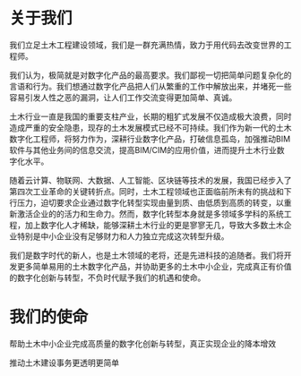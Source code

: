 # 关于我们
我们立足土木工程建设领域，我们是一群充满热情，致力于用代码去改变世界的工程师。

我们认为，极简就是对数字化产品的最高要求。我们鄙视一切把简单问题复杂化的言语和行为。我们想通过数字化产品把人们从繁重的工作中解放出来，并堵死一些容易引发人性之恶的漏洞，让人们工作交流变得更加简单、真诚。

土木行业一直是我国的重要支柱产业，长期的粗犷式发展不仅造成极大浪费，同时造成严重的安全隐患，现存的土木发展模式已经不可持续。我们作为新一代的土木数字化工程师，将努力作为，深耕行业数字化产品，打破信息孤岛，加强推动BIM软件与其他业务间的信息交流，提高BIM/CIM的应用价值，进而提升土木行业数字化水平。

随着云计算、物联网、大数据、人工智能、区块链等技术的发展，我国已经步入了第四次工业革命的关键转折点。同时，土木工程领域也正面临前所未有的挑战和下行压力，迫切要求企业通过数字化转型实现由量到质、由低质到高质的转变，以重新激活企业的的活力和生命力。然而，数字化转型本身就是多领域多学科的系统工程，加上数字化人才稀缺，能够深耕土木行业的更是寥寥无几，导致大多数土木企业特别是中小企业没有足够财力和人力独立完成这次转型升级。

我们是数字时代的新人，也是土木领域的老将，还是先进科技的追随者。我们将开发更多简单易用的土木数字化产品，并协助更多的土木中小企业，完成真正有价值的数字化创新与转型，不负时代赋予我们的机遇和使命。



# 我们的使命
帮助土木中小企业完成高质量的数字化创新与转型，真正实现企业的降本增效

推动土木建设事务更透明更简单